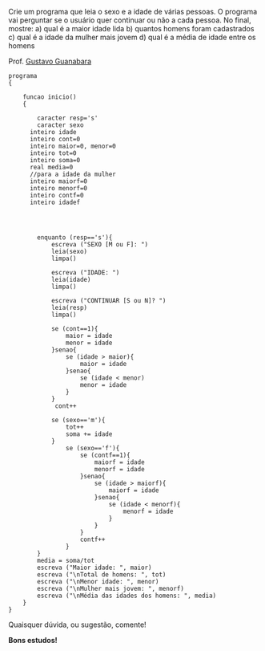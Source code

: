 Crie um programa que leia o sexo e a idade de várias pessoas. O programa vai
perguntar se o usuário quer continuar ou não a cada pessoa. No final, mostre:
a) qual é a maior idade lida
b) quantos homens foram cadastrados
c) qual é a idade da mulher mais jovem
d) qual é a média de idade entre os homens

Prof. [Gustavo Guanabara](https://github.com/gustavoguanabara)

```
programa
{
	
	funcao inicio()
	{
  
		caracter resp='s'
		caracter sexo
	  inteiro idade
	  inteiro cont=0
	  inteiro maior=0, menor=0
	  inteiro tot=0
	  inteiro soma=0
	  real media=0
	  //para a idade da mulher
	  inteiro maiorf=0
	  inteiro menorf=0
	  inteiro contf=0
	  inteiro idadef
	    
	   
		
		
		enquanto (resp=='s'){
			escreva ("SEXO [M ou F]: ")
			leia(sexo)
			limpa()

			escreva ("IDADE: ")
			leia(idade)
			limpa()

			escreva ("CONTINUAR [S ou N]? ")
			leia(resp)
			limpa()

			se (cont==1){
				maior = idade
				menor = idade
			}senao{
				se (idade > maior){
					maior = idade
				}senao{
					se (idade < menor)
					menor = idade
				}
			}
		     cont++

			se (sexo=='m'){
				tot++
				soma += idade
			}
				se (sexo=='f'){
					se (contf==1){
						maiorf = idade
						menorf = idade
					}senao{
						se (idade > maiorf){
							maiorf = idade
						}senao{
							se (idade < menorf){
								menorf = idade
							}
						}
					}
					contf++
				}	
		}
		media = soma/tot
		escreva ("Maior idade: ", maior)
		escreva ("\nTotal de homens: ", tot)
		escreva ("\nMenor idade: ", menor)
		escreva ("\nMulher mais jovem: ", menorf)
		escreva ("\nMédia das idades dos homens: ", media)
	}
}
```

Quaisquer dúvida, ou sugestão, comente!

**Bons estudos!**
